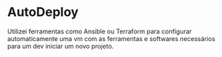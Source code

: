 # AutoDeploy
Utilizei ferramentas como Ansible ou Terraform para configurar automaticamente uma vm com as ferramentas e softwares necessários para um dev iniciar um novo projeto. 
